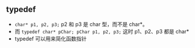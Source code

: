 ## typedef
* `char* p1, p2, p3;` p2 和 p3 是 char 型，而不是 char*。
* 而 `typedef char* pChar; pChar p1, p2, p3;` 这时 p1、p2、p3 都是 char*
* typedef 可以用来简化函数指针